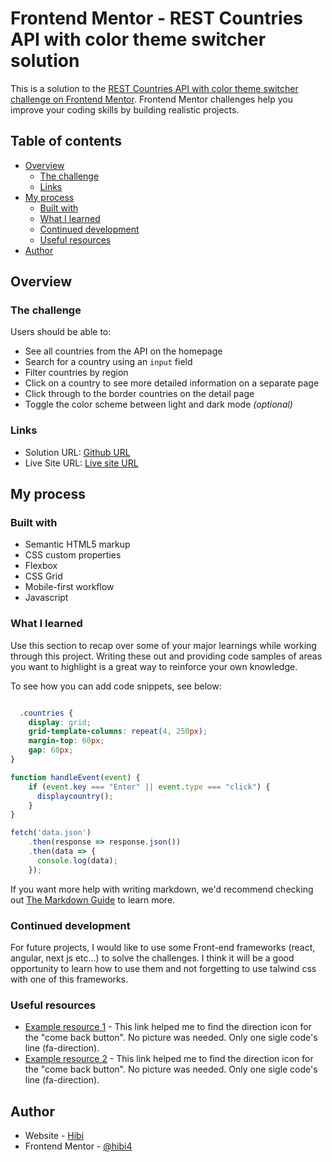 # Frontend Mentor - REST Countries API with color theme switcher solution

This is a solution to the [REST Countries API with color theme switcher challenge on Frontend Mentor](https://www.frontendmentor.io/challenges/rest-countries-api-with-color-theme-switcher-5cacc469fec04111f7b848ca). Frontend Mentor challenges help you improve your coding skills by building realistic projects. 

## Table of contents

- [Overview](#overview)
  - [The challenge](#the-challenge)
  - [Links](#links)
- [My process](#my-process)
  - [Built with](#built-with)
  - [What I learned](#what-i-learned)
  - [Continued development](#continued-development)
  - [Useful resources](#useful-resources)
- [Author](#author)

## Overview

### The challenge

Users should be able to:

- See all countries from the API on the homepage
- Search for a country using an `input` field
- Filter countries by region
- Click on a country to see more detailed information on a separate page
- Click through to the border countries on the detail page
- Toggle the color scheme between light and dark mode *(optional)*

### Links

- Solution URL: [Github URL](https://github.com/Hibi4/FrontentMentor_project.git)
- Live Site URL: [Live site URL](https://your-live-site-url.com)

## My process

### Built with

- Semantic HTML5 markup
- CSS custom properties
- Flexbox
- CSS Grid
- Mobile-first workflow
- Javascript

### What I learned

Use this section to recap over some of your major learnings while working through this project. Writing these out and providing code samples of areas you want to highlight is a great way to reinforce your own knowledge.

To see how you can add code snippets, see below:

```css

  .countries {
    display: grid;
    grid-template-columns: repeat(4, 250px); 
    margin-top: 60px;
    gap: 60px;
}

```
```js
function handleEvent(event) {
    if (event.key === "Enter" || event.type === "click") {
      displaycountry();
    }
}

fetch('data.json')
    .then(response => response.json())
    .then(data => {
      console.log(data);
    });

```

If you want more help with writing markdown, we'd recommend checking out [The Markdown Guide](https://www.markdownguide.org/) to learn more.


### Continued development

For future projects, I would like to use some Front-end frameworks (react, angular, next js etc...) to solve the challenges. I think it will be a good opportunity to learn how to use them and not forgetting to use talwind css with one of this frameworks.

### Useful resources

- [Example resource 1](https://www.w3schools.com/icons/fontawesome_icons_directional.asp) - This link helped me to find the direction icon for the "come back button". No picture was needed. Only one sigle code's line (fa-direction).
- [Example resource 2](https://www.w3schools.com/icons/tryit.asp?filename=tryicons_fa-moon-o) - This link helped me to find the direction icon for the "come back button". No picture was needed. Only one sigle code's line (fa-direction). 


## Author

- Website - [Hibi](https://www.your-site.com)
- Frontend Mentor - [@hibi4](https://www.frontendmentor.io/profile/hibi4)
